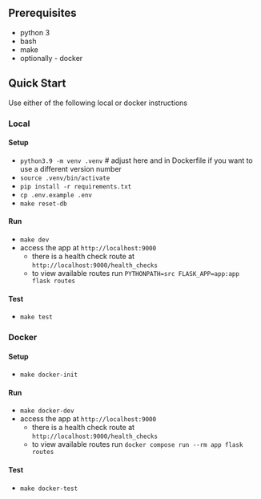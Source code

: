 ## Prerequisites

- python 3
- bash
- make
- optionally - docker

## Quick Start

Use either of the following local or docker instructions

### Local

#### Setup

- `python3.9 -m venv .venv` # adjust here and in Dockerfile if you want to use a different version number
- `source .venv/bin/activate`
- `pip install -r requirements.txt`
- `cp .env.example .env`
- `make reset-db`

#### Run

- `make dev`
- access the app at `http://localhost:9000`
  - there is a health check route at `http://localhost:9000/health_checks`
  - to view available routes run `PYTHONPATH=src FLASK_APP=app:app flask routes`

#### Test

- `make test`

### Docker

#### Setup

- `make docker-init`

#### Run

- `make docker-dev`
- access the app at `http://localhost:9000`
  - there is a health check route at `http://localhost:9000/health_checks`
  - to view available routes run `docker compose run --rm app flask routes`

#### Test

- `make docker-test`
